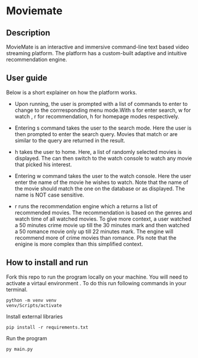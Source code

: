 # Moviemate

## Description
MovieMate is an interactive and immersive command-line text based video streaming platform. The platform has a custom-built adaptive and intuitive recommendation engine.

## User guide
Below is a short explainer on how the platform works.

- Upon running, the user is prompted with a list of commands to enter to change to the corrresponding menu mode.With s for enter search, w for watch , r for recommendation, h for homepage modes respectively.

- Entering s command takes the user to the search mode. Here the user is then prompted to enter the search query. Movies that match or are similar to the query are returned in the result.

- h takes the user to home. Here, a list of randomly selected movies is displayed. The can then switch to the watch console to watch any movie that picked his interest.

- Entering w command takes the user to the watch console. Here the user enter the name of the movie he wishes to watch. Note that the name of the movie should match the one on the database or as displayed. The name is NOT case sensitive.

- r runs the recommendation engine which a returns a list of recommended movies. The recommendation is based on the genres and watch time of all watched movies. To give more context, a user watched a 50 minutes crime movie up till the 30 minutes mark and then watched a 50 romance movie only up till 22 minutes mark. The engine will recommend more of crime movies than romance. Pls note that the enigine is more complex than this simplified context.


## How to install and run
Fork this repo to run the program locally on your machine. You will need to activate a virtaul environment . To do this run following commands in your terminal.
```
python -m venv venv
venv/Scripts/activate
```

Install external libraries
```
pip install -r requirements.txt
```
Run the program
```
py main.py
```
